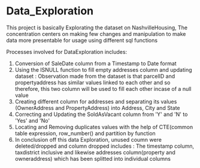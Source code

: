 # Data_Exploration
This project is basically Explorating the dataset on NashvilleHousing, 
The concentration centers on making few changes and manipulation to make 
data more presentable for usage using different sql functions 

Processes involved for DataExploration includes:
1. Conversion of SaleDate column from a Timestamp to Date format
2. Using the ISNULL function to fill empty addresses column and updating dataset :
Observation made from the dataset is that parcelID and propertyaddress has similar values linked
to each other and so therefore, this two column will be used to fill each other incase of a null value
3. Creating different column for addresses and separating its values (OwnerAddress and PropertyAddress) into Address, City and State
4. Correcting and Updating the SoldAsVacant column from 'Y' and 'N' to 'Yes' and 'No'
5. Locating and Removing duplicates values with the help of CTE(common table expression, row_number() and partition by function
6. In conclusion off this data Exploration, unused coumn were deleted/dropped and column dropped includes : The timestamp column, taxdistrict inclusive and likewise addresses column(property and owneraddress) which has been splitted into individual columns
